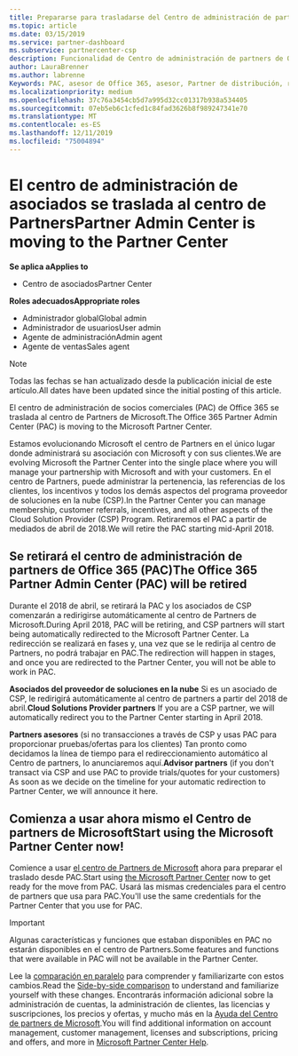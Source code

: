 ```yaml
---
title: Prepararse para trasladarse del Centro de administración de partners al Centro de partners | Centro de partners
ms.topic: article
ms.date: 03/15/2019
ms.service: partner-dashboard
ms.subservice: partnercenter-csp
description: Funcionalidad de Centro de administración de partners de Office 365 se traslada al Centro de partners.
author: LauraBrenner
ms.author: labrenne
Keywords: PAC, asesor de Office 365, asesor, Partner de distribución, retirada de PAC, retirada de PAC
ms.localizationpriority: medium
ms.openlocfilehash: 37c76a3454cb5d7a995d32cc01317b938a534405
ms.sourcegitcommit: 07eb5eb6c1cfed1c84fad3626b8f989247341e70
ms.translationtype: MT
ms.contentlocale: es-ES
ms.lasthandoff: 12/11/2019
ms.locfileid: "75004894"
---
```

# <a name="partner-admin-center-is-moving-to-the-partner-center"></a><span data-ttu-id="49ddd-104">El centro de administración de asociados se traslada al centro de Partners</span><span class="sxs-lookup"><span data-stu-id="49ddd-104">Partner Admin Center is moving to the Partner Center</span></span>

<span data-ttu-id="49ddd-105">**Se aplica a**</span><span class="sxs-lookup"><span data-stu-id="49ddd-105">**Applies to**</span></span>

-  <span data-ttu-id="49ddd-106">Centro de asociados</span><span class="sxs-lookup"><span data-stu-id="49ddd-106">Partner Center</span></span>

<span data-ttu-id="49ddd-107">**Roles adecuados**</span><span class="sxs-lookup"><span data-stu-id="49ddd-107">**Appropriate roles**</span></span>
-   <span data-ttu-id="49ddd-108">Administrador global</span><span class="sxs-lookup"><span data-stu-id="49ddd-108">Global admin</span></span>
-   <span data-ttu-id="49ddd-109">Administrador de usuarios</span><span class="sxs-lookup"><span data-stu-id="49ddd-109">User admin</span></span>
-   <span data-ttu-id="49ddd-110">Agente de administración</span><span class="sxs-lookup"><span data-stu-id="49ddd-110">Admin agent</span></span>
-   <span data-ttu-id="49ddd-111">Agente de ventas</span><span class="sxs-lookup"><span data-stu-id="49ddd-111">Sales agent</span></span>

> [!NOTE]  
>  <span data-ttu-id="49ddd-112">Todas las fechas se han actualizado desde la publicación inicial de este artículo.</span><span class="sxs-lookup"><span data-stu-id="49ddd-112">All dates have been updated since the initial posting of this article.</span></span>

<span data-ttu-id="49ddd-113">El centro de administración de socios comerciales (PAC) de Office 365 se traslada al centro de Partners de Microsoft.</span><span class="sxs-lookup"><span data-stu-id="49ddd-113">The Office 365 Partner Admin Center (PAC) is moving to the Microsoft Partner Center.</span></span>

<span data-ttu-id="49ddd-114">Estamos evolucionando Microsoft el centro de Partners en el único lugar donde administrará su asociación con Microsoft y con sus clientes.</span><span class="sxs-lookup"><span data-stu-id="49ddd-114">We are evolving Microsoft the Partner Center into the single place where you will manage your partnership with Microsoft and with your customers.</span></span> <span data-ttu-id="49ddd-115">En el centro de Partners, puede administrar la pertenencia, las referencias de los clientes, los incentivos y todos los demás aspectos del programa proveedor de soluciones en la nube (CSP).</span><span class="sxs-lookup"><span data-stu-id="49ddd-115">In the Partner Center you can manage membership, customer referrals, incentives, and all other aspects of the Cloud Solution Provider (CSP) Program.</span></span> <span data-ttu-id="49ddd-116">Retiraremos el PAC a partir de mediados de abril de 2018.</span><span class="sxs-lookup"><span data-stu-id="49ddd-116">We will retire the PAC starting mid-April 2018.</span></span>

## <a name="the-office-365-partner-admin-center-pac-will-be-retired"></a><span data-ttu-id="49ddd-117">Se retirará el centro de administración de partners de Office 365 (PAC)</span><span class="sxs-lookup"><span data-stu-id="49ddd-117">The Office 365 Partner Admin Center (PAC) will be retired</span></span>

<span data-ttu-id="49ddd-118">Durante el 2018 de abril, se retirará la PAC y los asociados de CSP comenzarán a redirigirse automáticamente al centro de Partners de Microsoft.</span><span class="sxs-lookup"><span data-stu-id="49ddd-118">During April 2018, PAC will be retiring, and CSP partners will start being automatically redirected to the Microsoft Partner Center.</span></span> <span data-ttu-id="49ddd-119">La redirección se realizará en fases y, una vez que se le redirija al centro de Partners, no podrá trabajar en PAC.</span><span class="sxs-lookup"><span data-stu-id="49ddd-119">The redirection will happen in stages, and once you are redirected to the Partner Center, you will not be able to work in PAC.</span></span> 

<span data-ttu-id="49ddd-120">**Asociados del proveedor de soluciones en la nube** Si es un asociado de CSP, le redirigirá automáticamente al centro de partners a partir del 2018 de abril.</span><span class="sxs-lookup"><span data-stu-id="49ddd-120">**Cloud Solutions Provider partners** If you are a CSP partner, we will automatically redirect you to the Partner Center starting in April 2018.</span></span> 

<span data-ttu-id="49ddd-121">**Partners asesores** (si no transacciones a través de CSP y usas PAC para proporcionar pruebas/ofertas para los clientes) Tan pronto como decidamos la línea de tiempo para el redireccionamiento automático al Centro de partners, lo anunciaremos aquí.</span><span class="sxs-lookup"><span data-stu-id="49ddd-121">**Advisor partners** (if you don't transact via CSP and use PAC to provide trials/quotes for your customers) As soon as we decide on the timeline for your automatic redirection to Partner Center, we will announce it here.</span></span> 


## <a name="start-using-the-microsoft-partner-center-now"></a><span data-ttu-id="49ddd-122">Comienza a usar ahora mismo el Centro de partners de Microsoft</span><span class="sxs-lookup"><span data-stu-id="49ddd-122">Start using the Microsoft Partner Center now!</span></span>

<span data-ttu-id="49ddd-123">Comience a usar [el centro de Partners de Microsoft](https://partnercenter.microsoft.com/) ahora para preparar el traslado desde PAC.</span><span class="sxs-lookup"><span data-stu-id="49ddd-123">Start using [the Microsoft Partner Center](https://partnercenter.microsoft.com/)  now to get ready for the move from PAC.</span></span>  <span data-ttu-id="49ddd-124">Usará las mismas credenciales para el centro de partners que usa para PAC.</span><span class="sxs-lookup"><span data-stu-id="49ddd-124">You'll use the same credentials for the Partner Center that you use for PAC.</span></span> 

> [!IMPORTANT]  
> <span data-ttu-id="49ddd-125">Algunas características y funciones que estaban disponibles en PAC no estarán disponibles en el centro de Partners.</span><span class="sxs-lookup"><span data-stu-id="49ddd-125">Some features and functions that were available in PAC will not be available in the Partner Center.</span></span>

 <span data-ttu-id="49ddd-126">Lee la [comparación en paralelo](moving-from-pac-to-pc.md) para comprender y familiarizarte con estos cambios.</span><span class="sxs-lookup"><span data-stu-id="49ddd-126">Read the [Side-by-side comparison](moving-from-pac-to-pc.md) to understand and familiarize yourself with these changes.</span></span>  <span data-ttu-id="49ddd-127">Encontrarás información adicional sobre la administración de cuentas, la administración de clientes, las licencias y suscripciones, los precios y ofertas, y mucho más en la [Ayuda del Centro de partners de Microsoft](https://partnercenter.microsoft.com/partner/help).</span><span class="sxs-lookup"><span data-stu-id="49ddd-127">You will find additional information on account management, customer management, licenses and subscriptions, pricing and offers, and more in [Microsoft Partner Center Help](https://partnercenter.microsoft.com/partner/help).</span></span>

 
